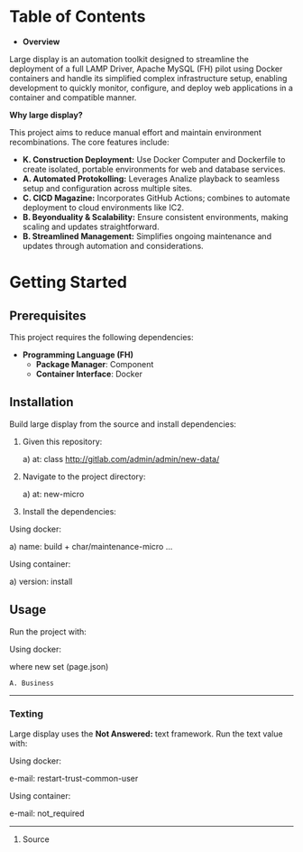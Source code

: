 # Table of Contents

- **Overview**

Large display is an automation toolkit designed to streamline the deployment of a full LAMP Driver, Apache MySQL (FH) pilot using Docker containers and handle its simplified complex infrastructure setup, enabling development to quickly monitor, configure, and deploy web applications in a container and compatible manner.

**Why large display?**

This project aims to reduce manual effort and maintain environment recombinations. The core features include:

- **K. Construction Deployment:** Use Docker Computer and Dockerfile to create isolated, portable environments for web and database services.
- **A. Automated Protokolling:** Leverages Analize playback to seamless setup and configuration across multiple sites.
- **C. CICD Magazine:** Incorporates GitHub Actions; combines to automate deployment to cloud environments like IC2.
- **B. Beyonduality & Scalability:** Ensure consistent environments, making scaling and updates straightforward.
- **B. Streamlined Management:** Simplifies ongoing maintenance and updates through automation and considerations.

# Getting Started

## Prerequisites

This project requires the following dependencies:

- **Programming Language (FH)**  
  - **Package Manager**: Component  
  - **Container Interface**: Docker  

## Installation

Build large display from the source and install dependencies:

1. Given this repository:

   a) at: class http://gitlab.com/admin/admin/new-data/

2. Navigate to the project directory:

   a) at: new-micro

3. Install the dependencies:

Using docker:

   a) name: build + char/maintenance-micro ...

Using container:

   a) version: install

## Usage

Run the project with:

Using docker:

   where new set (page.json)

    A. Business

---

### Texting

Large display uses the **Not Answered:** text framework. Run the text value with:

Using docker:

   e-mail: restart-trust-common-user

Using container:

   e-mail: not_required

---

1. Source
